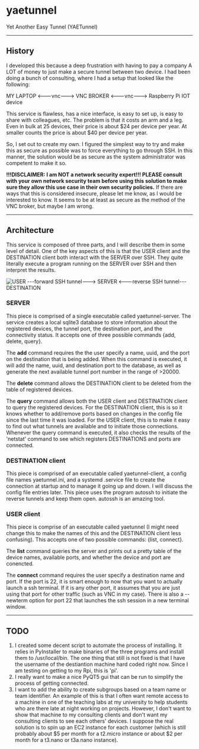 # yaetunnel
Yet Another Easy Tunnel (YAETunnel)

--- 

## History
I developed this because a deep frustration with having to pay a company A LOT of money to just make a secure tunnel between two device. I had been doing a bunch of consulting, where I had a setup that looked like the following:

MY LAPTOP <---vnc---> VNC BROKER <---vnc---> Raspberry Pi IOT device

This service is flawless, has a nice interface, is easy to set up, is easy to share with colleagues, etc. The problem is that it costs an arm and a leg. Even in bulk at 25 devices, their price is about $24 per device per year. At smaller counts the price is about $40 per device per year.

So, I set out to create my own. I figured the simplest way to try and make this as secure as possible was to force everything to go through SSH. In this manner, the solution would be as secure as the system administrator was competent to make it so. 

**!!!DISCLAIMER: I am NOT a network security expert!!! PLEASE consult with your own network security team before using this solution to make sure they allow this use case in their own security policies.** If there are ways that this is considered insecure, please let me know, as I would be interested to know. It seems to be at least as secure as the method of the VNC broker, but maybe I am wrong.

---

## Architecture

This service is composed of three parts, and I will describe them in some level of detail. One of the key aspects of this is that the USER client and the DESTINATION client both interact with the SERVER over SSH. They quite literally execute a program running on the SERVER over SSH and then interpret the results.

![USER ---forward SSH tunnel---> SERVER <---reverse SSH tunnel--- DESTINATION](/3DTest.png)



### SERVER
This piece is comprised of a single executable called yaetunnel-server. The service creates a local sqlite3 database to store information about the registered devices, the tunnel port, the destination port, and the connectivity status. It accepts one of three possible commands {add, delete, query}.

The **add** command requires the the user specify a name, uuid, and the port on the destination that is being added. When this command is executed, it will add the name, uuid, and destination port to the database, as well as generate the next available tunnel port number in the range of >20000. 

The **delete** command allows the DESTINATION client to be deleted from the table of registered devices.

The **query** command allows both the USER client and DESTINATION client to query the registered devices. For the DESTINATION client, this is so it knows whether to add/remove ports based on changes in the config file since the last time it was loaded. For the USER client, this is to make it easy to find out what tunnels are available and to initiate those connections. Whenever the query command is executed, it also checks the results of the 'netstat' command to see which registers DESTINATIONS and ports are connected.


### DESTINATION client
This piece is comprised of an executable called yaetunnel-client, a config file names yaetunnel.ini, and a systemd .service file to create the connection at startup and to manage it going up and down. I will discuss the config file entries later. This piece uses the program autossh to initiate the reverse tunnels and keep them open. autossh is an amazing tool.


### USER client
This piece is comprise of an executable called yaetunnel (I might need change this to make the names of this and the DESTINATION client less confusing). This accepts one of two possible commands: {list, connect}.

The **list** command queries the server and prints out a pretty table of the device names, available ports, and whether the device and port are conencted.

The **connect** command requires the user specify a destination name and port. If the port is 22, it is smart enough to now that you want to actually launch a ssh terminal. If it is any other port, it assumes that you are just using that port for other traffic (such as VNC in my case). There is also a --newterm option for port 22 that launches the ssh session in a new terminal window.

---

## TODO

1. I created some decent script to automate the process of installing. It relies in PyInstaller to make binaries of the three programs and install them to /usr/local/bin. The one thing that still is not fixed is that I have the username of the destiantion machine hard coded right now. Since I am testing on getting to my Rpi, this is 'pi'.
2. I really want to make a nice PyQT5 gui that can be run to simplify the process of getting connected.
3. I want to add the ability to create subgroups based on a team name or team identifier. An example of this is that I often want remote access to a machine in one of the teaching labs at my university to help students who are there late at night working on projects. However, I don't want to show that machine to my consulting clients and don't want my consulting clients to see each others' devices. I suppose the real solution is to spin up an EC2 instance for each customer (which is still probably about $5 per month for a t2.micro instance or about $2 per month for a t3.nano or t3a.nano instance). 




